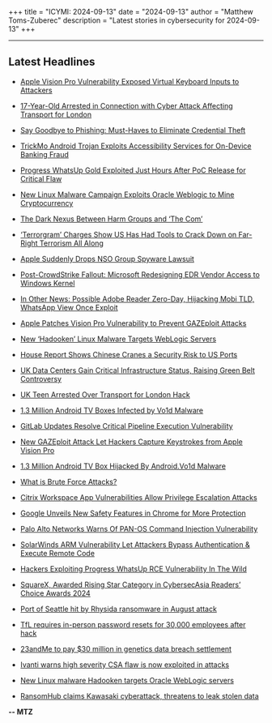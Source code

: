 +++
title = "ICYMI: 2024-09-13"
date = "2024-09-13"
author = "Matthew Toms-Zuberec"
description = "Latest stories in cybersecurity for 2024-09-13"
+++

---------------------------------------------------------------------------
## Latest Headlines
- [Apple Vision Pro Vulnerability Exposed Virtual Keyboard Inputs to Attackers](https://thehackernews.com/2024/09/apple-vision-pro-vulnerability-exposed.html)

- [17-Year-Old Arrested in Connection with Cyber Attack Affecting Transport for London](https://thehackernews.com/2024/09/17-year-old-arrested-in-connection-with.html)

- [Say Goodbye to Phishing: Must-Haves to Eliminate Credential Theft](https://thehackernews.com/2024/09/say-goodbye-to-phishing-must-haves-to.html)

- [TrickMo Android Trojan Exploits Accessibility Services for On-Device Banking Fraud](https://thehackernews.com/2024/09/trickmo-android-trojan-exploits.html)

- [Progress WhatsUp Gold Exploited Just Hours After PoC Release for Critical Flaw](https://thehackernews.com/2024/09/progress-whatsup-gold-exploited-just.html)

- [New Linux Malware Campaign Exploits Oracle Weblogic to Mine Cryptocurrency](https://thehackernews.com/2024/09/new-linux-malware-campaign-exploits.html)

- [The Dark Nexus Between Harm Groups and ‘The Com’](https://krebsonsecurity.com/2024/09/the-dark-nexus-between-harm-groups-and-the-com/)

- [‘Terrorgram’ Charges Show US Has Had Tools to Crack Down on Far-Right Terrorism All Along](https://www.wired.com/story/terrorgram-collective-indictments/)

- [Apple Suddenly Drops NSO Group Spyware Lawsuit](https://www.securityweek.com/apple-suddenly-drops-nso-group-spyware-lawsuit/)

- [Post-CrowdStrike Fallout: Microsoft Redesigning EDR Vendor Access to Windows Kernel](https://www.securityweek.com/post-crowdstrike-fallout-microsoft-redesigning-edr-vendor-access-to-windows-kernel/)

- [In Other News: Possible Adobe Reader Zero-Day, Hijacking Mobi TLD, WhatsApp View Once Exploit](https://www.securityweek.com/in-other-news-possible-adobe-reader-zero-day-hijacking-mobi-tld-whatsapp-view-once-exploit/)

- [Apple Patches Vision Pro Vulnerability to Prevent GAZEploit Attacks](https://www.securityweek.com/apple-patches-vision-pro-vulnerability-to-prevent-gazeploit-attacks/)

- [New ‘Hadooken’ Linux Malware Targets WebLogic Servers](https://www.securityweek.com/new-hadooken-linux-malware-targets-weblogic-servers/)

- [House Report Shows Chinese Cranes a Security Risk to US Ports](https://www.securityweek.com/house-report-shows-chinese-cranes-a-security-risk-to-us-ports/)

- [UK Data Centers Gain Critical Infrastructure Status, Raising Green Belt Controversy](https://www.securityweek.com/uk-data-centers-gain-critical-infrastructure-status-raising-green-belt-controversy/)

- [UK Teen Arrested Over Transport for London Hack](https://www.securityweek.com/uk-teen-arrested-over-transport-for-london-hack/)

- [1.3 Million Android TV Boxes Infected by Vo1d Malware](https://www.securityweek.com/1-3-million-android-tv-boxes-infected-by-vo1d-malware/)

- [GitLab Updates Resolve Critical Pipeline Execution Vulnerability](https://www.securityweek.com/gitlab-updates-resolve-critical-pipeline-execution-vulnerability/)

- [New GAZEploit Attack Let Hackers Capture Keystrokes from Apple Vision Pro](https://cybersecuritynews.com/gazeploit-attack/)

- [1.3 Million Android TV Box Hijacked By Android.Vo1d Malware](https://cybersecuritynews.com/android-tv-box-android-vo1d-malware/)

- [What is Brute Force Attacks?](https://cybersecuritynews.com/what-is-brute-force-attacks/)

- [Citrix Workspace App Vulnerabilities Allow Privilege Escalation Attacks](https://cybersecuritynews.com/citrix-workspace-privilege-escalation/)

- [Google Unveils New Safety Features in Chrome for More Protection](https://cybersecuritynews.com/google-unveils-new-safety-features/)

- [Palo Alto Networks Warns Of PAN-OS Command Injection Vulnerability](https://cybersecuritynews.com/pan-os-command-injection-vulnerability/)

- [SolarWinds ARM Vulnerability Let Attackers Bypass Authentication & Execute Remote Code](https://cybersecuritynews.com/solarwinds-arm-vulnerability/)

- [Hackers Exploiting Progress WhatsUp RCE Vulnerability In The Wild](https://cybersecuritynews.com/hackers-exploit-whatsup-rce-vulnerability/)

- [SquareX, Awarded Rising Star Category in CybersecAsia Readers’ Choice Awards 2024](https://cybersecuritynews.com/squarex-awarded-rising-star-category-in-cybersecasia-readers-choice-awards-2024/)

- [Port of Seattle hit by Rhysida ransomware in August attack](https://www.bleepingcomputer.com/news/security/port-of-seattle-says-rhysida-ransomware-was-behind-august-attack/)

- [TfL requires in-person password resets for 30,000 employees after hack](https://www.bleepingcomputer.com/news/security/tfl-requires-in-person-password-resets-for-30-000-employees-after-hack/)

- [23andMe to pay $30 million in genetics data breach settlement](https://www.bleepingcomputer.com/news/security/23andme-to-pay-30-million-in-genetics-data-breach-settlement/)

- [Ivanti warns high severity CSA flaw is now exploited in attacks](https://www.bleepingcomputer.com/news/security/ivanti-warns-high-severity-csa-flaw-is-now-exploited-in-attacks/)

- [New Linux malware Hadooken targets Oracle WebLogic servers](https://www.bleepingcomputer.com/news/security/new-linux-malware-hadooken-targets-oracle-weblogic-servers/)

- [RansomHub claims Kawasaki cyberattack, threatens to leak stolen data](https://www.bleepingcomputer.com/news/security/ransomhub-claims-kawasaki-cyberattack-threatens-to-leak-stolen-data/)

**-- MTZ**